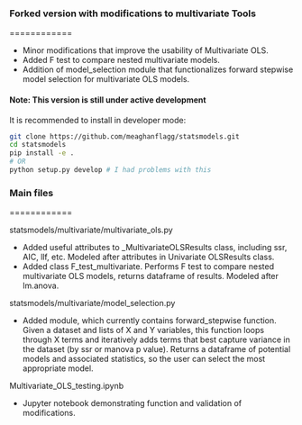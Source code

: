 ### Forked version with modifications to multivariate Tools

============

* Minor modifications that improve the usability of Multivariate OLS.  
* Added F test to compare nested multivariate models.
* Addition of model_selection module that functionalizes forward stepwise model selection for multivariate OLS models.



#### Note: This version is still under active development
It is recommended
to install in developer mode:  
```bash
git clone https://github.com/meaghanflagg/statsmodels.git
cd statsmodels
pip install -e .
# OR
python setup.py develop # I had problems with this
```


### Main files

============

statsmodels/multivariate/multivariate_ols.py  
* Added useful attributes to _MultivariateOLSResults class, including ssr, AIC, llf, etc. Modeled after attributes in Univariate OLSResults class.
* Added class F_test_multivariate. Performs F test to compare nested
  multivariate OLS models, returns dataframe of results. Modeled after lm.anova.


statsmodels/multivariate/model_selection.py  
  * Added module, which currently contains forward_stepwise function. Given a dataset and lists of X and Y variables, this function loops through X terms and iteratively adds terms that best capture variance in the dataset (by ssr or manova p value). Returns a dataframe of potential models and associated statistics, so the user can select the most appropriate model.

Multivariate_OLS_testing.ipynb  
* Jupyter notebook demonstrating function and validation of modifications.
